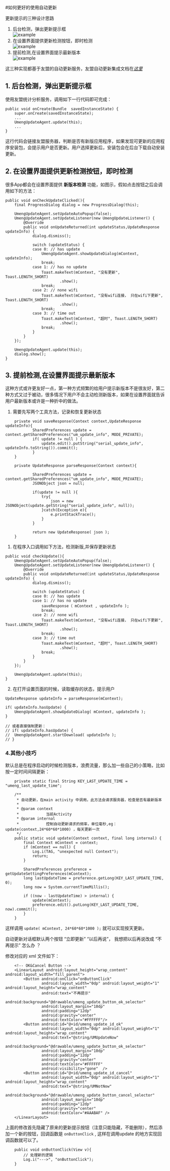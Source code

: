 #如何更好的使用自动更新

更新提示的三种设计思路

1. 后台检测，弹出更新提示框<br>
![example](http://)
2. 在设置界面提供更新检测按钮，即时检测<br>
![example]()
3. 提前检测,在设置界面提示最新版本<br>
![example]()

这三种实现都基于友盟的自动更新服务，友盟自动更新集成文档在[*这里*](http://dev.umeng.com/doc/document_update_android.html)

## 1. 后台检测，弹出更新提示框

使用友盟统计分析服务，调用如下一行代码即可完成：

```
public void onCreate(Bundle  savedInstanceState) {
    super.onCreate(savedInstanceState);
	...
    UmengUpdateAgent.update(this);
	...
}
```

这行代码会链接友盟服务器，判断是否有新版应用程序，如果发现可更新的应用程序安装包，会提示用户是否更新。用户选择更新后，安装包会在后台下载自动安装更新。

## 2. 在设置界面提供更新检测按钮，即时检测<br>

很多App都会在设置界面提供 **新版本检测** 功能，如图示，假如点击按钮之后会调用如下的方法：

```
public void onCheckUpdateClicked(){
	final ProgressDialog dialog = new ProgressDialog(this);
	
	UmengUpdateAgent.setUpdateAutoPopup(false);
	UmengUpdateAgent.setUpdateListener(new UmengUpdateListener() {
        @Override
        public void onUpdateReturned(int updateStatus,UpdateResponse updateInfo) {
			dialog.dismiss();

            switch (updateStatus) {
            case 0: // has update
                UmengUpdateAgent.showUpdateDialog(mContext, updateInfo);
                break;
            case 1: // has no update
                Toast.makeText(mContext, "没有更新", Toast.LENGTH_SHORT)
                        .show();
                break;
            case 2: // none wifi
                Toast.makeText(mContext, "没有wifi连接， 只在wifi下更新", Toast.LENGTH_SHORT)
                        .show();
                break;
            case 3: // time out
                Toast.makeText(mContext, "超时", Toast.LENGTH_SHORT)
                        .show();
                break;
            }
        }
	});

	UmengUpdateAgent.update(this);
	dialog.show();	
}
```

## 3. 提前检测,在设置界面提示最新版本<br>

这种方式或许更友好一点，第一种方式频繁的给用户提示新版本不是很友好，第二种方式又过于被动，很多情况下用户不会主动检测新版本，如果在设置界面就告诉用户最新版本或许是一种折中的做法。

1. 需要先写两个工具方法，记录和恢复更新状态

```
	private void saveResponse(Context context,UpdateResponse updateInfo){
			SharedPreferences update = context.getSharedPreferences("um_update_info", MODE_PRIVATE);	
			if( update != null ) {
				update.edit().putString("serial_update_info", updateInfo.toString()).commit();
			}
	}

	private UpdateResponse parseResponse(Context context){
	
			SharedPreferences update = context.getSharedPreferences("um_update_info", MODE_PRIVATE);
			JSONObject json = null;
			
			if(update != null ){
				try{
					json = new JSONObject(update.getString("serial_update_info", null));
				}catch(Exception e){
					e.printStackTrace();
				}
			}
			
			return new UpdateResponse( json );
	}
```

1. 在程序入口调用如下方法，检测新版,并保存更新状态

```
public void checkUpdate(){
	UmengUpdateAgent.setUpdateAutoPopup(false);
	UmengUpdateAgent.setUpdateListener(new UmengUpdateListener() {
        @Override
        public void onUpdateReturned(int updateStatus,UpdateResponse updateInfo) {
			dialog.dismiss();

            switch (updateStatus) {
            case 0: // has update
            case 1: // has no update
                saveResponse（ mContext , updateInfo );
                break;
            case 2: // none wifi
                Toast.makeText(mContext, "没有wifi连接， 只在wifi下更新", Toast.LENGTH_SHORT)
                        .show();
                break;
            case 3: // time out
                Toast.makeText(mContext, "超时", Toast.LENGTH_SHORT)
                        .show();
                break;
            }
        }
	});

	UmengUpdateAgent.update(this);
}

```

2. 在打开设置页面的时候，读取缓存的状态，提示用户


```
UpdateResponse updateInfo = parseResponse(mContext);

if( updateInfo.hasUpdate) {
	UmengUpdateAgent.showUpdateDialog( mContext, updateInfo );
}

// 或者直接强制更新：
// if( updateInfo.hasUpdate) {
//	UmengUpdateAgent.startDownload( updateInfo );
// }

```

### 4.其他小技巧

默认总是在程序启动的时候检测版本，浪费流量，那么加一些自己的小策略，比如按一定时间间隔更新：

```
	private static final String KEY_LAST_UPDATE_TIME = "umeng_last_update_time";

	/**
	 * 自动更新，在main activity 中调用，此方法会请求服务器，检查是否有最新版本
	 * 
	 * @param context
	 *            当前Activity
	 * @param internal
	 *            控制自动更新请求的频率，单位毫秒,eg：update(context,24*60*60*1000) ，每天更新一次
	 */
	public static void update(Context context, final long internal) {
		final Context mContext = context;
		if (mContext == null) {
			Log.i(TAG, "unexpected null Context");
			return;
		}

		SharedPreferences preference = getUpdateSettingPreferences(mContext);
		long lastUpdateTime = preference.getLong(KEY_LAST_UPDATE_TIME, 0);
		long now = System.currentTimeMillis();

		if ((now - lastUpdateTime) > internal) {
			update(mContext);
			preference.edit().putLong(KEY_LAST_UPDATE_TIME, now).commit();
		}
	}
```

这样调用 `update( mContext, 24*60*60*1000 );` 就可以实现按天更新。

自动更新对话框默认两个按钮 “立即更新” “以后再说”， 我想把以后再说改成 “不再提示” 怎么办 ？

修改对应的 xml 文件如下：

```
    <!-- OK&Cancel Button -->
    <LinearLayout android:layout_height="wrap_content" android:layout_width="fill_parent">
        <Button android:onClick="onButtonClick"
            	android:layout_width="0dp" android:layout_weight="1" android:layout_height="wrap_content" 
            	android:text="不再提示" 
            	android:background="@drawable/umeng_update_button_ok_selector"
            	android:layout_margin="10dp"
            	android:padding="12dp"
            	android:gravity="center"
            	android:textColor="#FFFFFF"/>
        <Button android:id="@+id/umeng_update_id_ok"
            	android:layout_width="0dp" android:layout_weight="1" android:layout_height="wrap_content" 
            	android:text="@string/UMUpdateNow" 
            	android:background="@drawable/umeng_update_button_ok_selector"
            	android:layout_margin="10dp"
            	android:padding="12dp"
            	android:gravity="center"
            	android:textColor="#FFFFFF"
            	android:visibility="gone"  />     
        <Button android:id="@+id/umeng_update_id_cancel"
            	android:layout_width="0dp" android:layout_weight="1" android:layout_height="wrap_content" 
                android:text="@string/UMNotNow"
                android:background="@drawable/umeng_update_button_cancel_selector"
                android:layout_margin="10dp"
            	android:padding="12dp"
            	android:gravity="center"
            	android:textColor="#AAABAF" />
    </LinearLayout>
```

上面的修改首先隐藏了原来的更新提示按钮（注意只能隐藏，不能删除），然后添加一个新的按钮，回调函数是 `onButtonClick` , 这样在调用update 的地方实现回调函数就可以了。

```
	public void onButtonClick(View v){
		// 处理新的逻辑
		Log.i("--->", "onButtonClick");
	}
```



